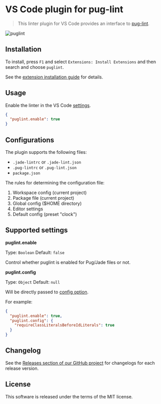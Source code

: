 # VS Code plugin for pug-lint

> This linter plugin for VS Code provides an interface to [pug-lint](https://github.com/pugjs/pug-lint).

![puglint](https://cloud.githubusercontent.com/assets/7034281/14941231/f0b87bd8-0f9c-11e6-844e-565de4f560f4.png)

## Installation

To install, press `F1` and select `Extensions: Install Extensions` and then search and choose `puglint`.

See the [extension installation guide](https://code.visualstudio.com/docs/editor/extension-gallery) for details.

## Usage

Enable the linter in the VS Code [settings](https://code.visualstudio.com/docs/customization/userandworkspace).

```json
{
  "puglint.enable": true
}
```

## Configurations

The plugin supports the following files:

  * `.jade-lintrc` or `.jade-lint.json`
  * `.pug-lintrc` or `.pug-lint.json`
  * `package.json`

The rules for determining the configuration file:

  1. Workspace config (current project)
  2. Package file (current project)
  3. Global config ($HOME directory)
  4. Editor settings
  5. Default config (preset "clock")

## Supported settings

**puglint.enable**

Type: `Boolean`
Default: `false`

Control whether puglint is enabled for Pug/Jade files or not.

**puglint.config**

Type: `Object`
Default: `null`

Will be directly passed to [config option](https://github.com/pugjs/pug-lint/blob/master/docs/rules.md).

For example:

```json
{
  "puglint.enable": true,
  "puglint.config": {
    "requireClassLiteralsBeforeIdLiterals": true
  }
}
```

## Changelog

See the [Releases section of our GitHub project](https://github.com/mrmlnc/vscode-puglint/releases) for changelogs for each release version.

## License

This software is released under the terms of the MIT license.
